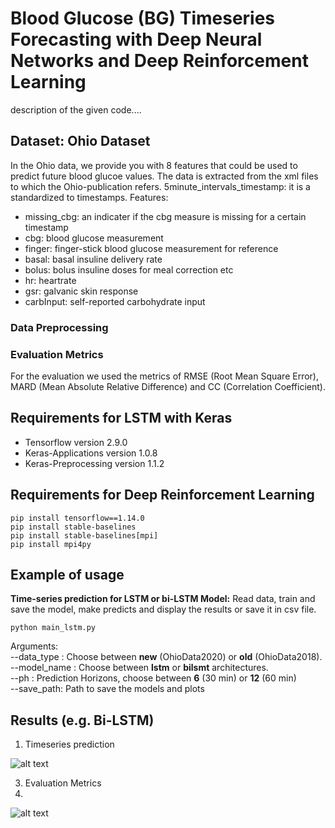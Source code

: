 # Blood Glucose (BG) Timeseries Forecasting with Deep Neural Networks and Deep Reinforcement Learning
description of the given code....

## Dataset: Ohio Dataset
In the Ohio data, we provide you with 8 features that could be used to predict future blood glucoe values. The data is extracted from the xml files to which the Ohio-publication refers.
5minute_intervals_timestamp: it is a standardized to timestamps.
Features:
- missing_cbg: an indicater if the cbg measure is missing for a certain timestamp
- cbg: blood glucose measurement
- finger: finger-stick blood glucose measurement for reference
- basal: basal insuline delivery rate
- bolus: bolus insuline doses for meal correction etc
- hr: heartrate
- gsr: galvanic skin response
- carbInput: self-reported carbohydrate input

### Data Preprocessing 

### Evaluation Metrics
For the evaluation we used the metrics of RMSE (Root Mean Square Error), MARD (Mean Absolute Relative Difference) and CC (Correlation Coefficient).

## Requirements for LSTM with Keras
- Tensorflow version 2.9.0
- Keras-Applications version 1.0.8
- Keras-Preprocessing version 1.1.2

## Requirements for Deep Reinforcement Learning
```
pip install tensorflow==1.14.0
pip install stable-baselines
pip install stable-baselines[mpi]
pip install mpi4py
```
## Example of usage
**Time-series prediction for LSTM or bi-LSTM Model:** Read data, train and save the model, make predicts and display the results or save it in csv file.
```
python main_lstm.py
```
Arguments:<br />
--data_type : Choose between **new** (OhioData2020) or **old** (OhioData2018).<br />
--model_name : Choose between **lstm** or **bilsmt** architectures.<br />
--ph : Prediction Horizons, choose between **6** (30 min) or **12** (60 min)<br />
--save_path: Path to save the models and plots<br />

## Results (e.g. Bi-LSTM)
1. Timeseries prediction 

![alt text](http://url/to/img.png)

3. Evaluation Metrics
4. 
![alt text](http://url/to/img.png)
